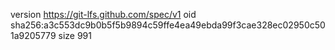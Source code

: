 version https://git-lfs.github.com/spec/v1
oid sha256:a3c553dc9b0b5f5b9894c59ffe4ea49ebda99f3cae328ec02950c501a9205779
size 991
